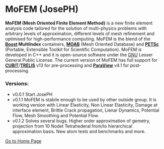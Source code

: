 # **MoFEM (JosePH)** #

**MoFEM (Mesh Oriented Finite Element Method)** is a new finite element analysis code tailored for the solution of multi-physics problems with arbitrary levels of approximation, different levels of mesh refinement and optimised for high-performance computing. MoFEM is the blend of the **[Boost](http://www.boost.org) MultiIndex** containers, **[MOAB](https://trac.mcs.anl.gov/projects/ITAPS/wiki/MOAB)** (Mesh Oriented Database) and **[PETSc](http://www.mcs.anl.gov/petsc/)** (Portable, Extensible Toolkit for Scientific Computation). MoFEM is developed in C++ and it is open-source software under the [GNU](http://www.gnu.org/licenses/) Lesser General Public License. The current version of MoFEM has full support for **[CUBIT](https://cubit.sandia.gov/)**/**[TRELIS](http://csimsoft.com/)** v13 for pre-processing and **[ParaView](http://www.paraview.org/)** v4.1 for post-processing.

### Versions: ###

* v0.0.1 Start JosePH
* v0.1.1 MoFEM is stabile enough to be used by other outside group. It is working version with Linear Elasticity, Non Linear Elasticity, Damage at interface element, Brittle Crack propagation, Lienar Dynamics, Potential Flow, Mesh Smoothing and Potential Flow.
* v0.1.2 Solves several bugs. Higher order approximation of gemetry, projection from 10 Nodet Tetrahederal from/to hierarchical approximation basis. New atom tests and benchmarks and more.

[Go to Home Page](https://bitbucket.org/likask/mofem-joseph/wiki/Home)
